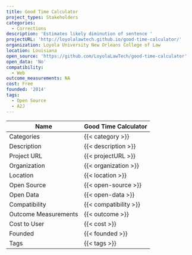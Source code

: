```yaml
---
title: Good Time Calculator
project_types: Stakeholders
categories:
  - Corrections
description: 'Estimates likely diminution of sentence '
projectURL: 'http://loyolalawtech.github.io/good-time-calculator/'
organization: Loyola University New Orleans College of Law
location: Louisiana
open_source: 'https://github.com/LoyolaLawTech/good-time-calculator'
open_data: 'No'
compatibility:
  - Web
outcome_measurements: NA
cost: Free
founded: '2014'
tags:
  - Open Source
  - A2J
---
```

Name                    |  Good Time Calculator   
------------------------|----
Categories              | {{< category >}} 
Description             | {{< description >}} 
Project URL             | {{< projectURL >}} 
Organization            | {{< organization >}} 
Location                | {{< location >}} 
Open Source             | {{< open-source >}} 
Open Data               | {{< open-data >}} 
Compatibility           | {{< compatibility >}} 
Outcome Measurements    | {{< outcome >}} 
Cost to User            | {{< cost >}} 
Founded                 | {{< founded >}} 
Tags                    | {{< tags >}} 
